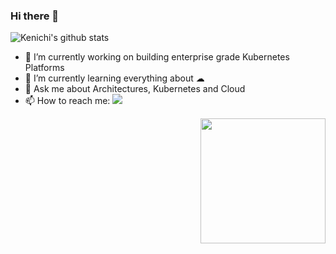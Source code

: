 ### Hi there 👋

![Kenichi's github stats](https://github-readme-stats.vercel.app/api?username=Kenichi-Shibata&hide=["issues"]&show_icons=true)


- 🔭 I’m currently working on building enterprise grade Kubernetes Platforms
- 🌱 I’m currently learning everything about ☁
- 💬 Ask me about Architectures, Kubernetes and Cloud
- 📫 How to reach me: <a href="https://kenichi.shibata.co.uk" alt="Contributors">
        <img src="https://img.shields.io/badge/website-kenichi.shibata.co.uk-brightgreen" /></a>


<img align='right' src='https://media.giphy.com/media/IbOOPCKdvLzTUII5fZ/giphy.gif' width='200"'>
